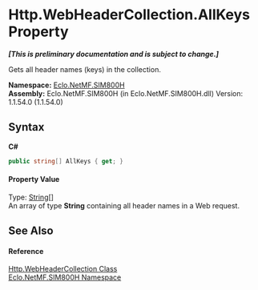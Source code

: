 # Http.WebHeaderCollection.AllKeys Property 
 _**\[This is preliminary documentation and is subject to change.\]**_

Gets all header names (keys) in the collection.

**Namespace:**&nbsp;<a href="N_Eclo_NetMF_SIM800H">Eclo.NetMF.SIM800H</a><br />**Assembly:**&nbsp;Eclo.NetMF.SIM800H (in Eclo.NetMF.SIM800H.dll) Version: 1.1.54.0 (1.1.54.0)

## Syntax

**C#**<br />
``` C#
public string[] AllKeys { get; }
```


#### Property Value
Type: <a href="http://msdn2.microsoft.com/en-us/library/s1wwdcbf" target="_blank">String</a>[]<br />An array of type <b>String</b> containing all header names in a Web request.

## See Also


#### Reference
<a href="T_Eclo_NetMF_SIM800H_Http_WebHeaderCollection">Http.WebHeaderCollection Class</a><br /><a href="N_Eclo_NetMF_SIM800H">Eclo.NetMF.SIM800H Namespace</a><br />